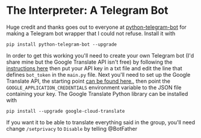 # The Interpreter: A Telegram Bot

Huge credit and thanks goes out to everyone at [python-telegram-bot](https://github.com/python-telegram-bot/python-telegram-bot) for
making a Telegram bot wrapper that I could not refuse.  Install it with

`pip install python-telegram-bot --upgrade`

In order to get this working you'll need to create your own Telegram bot (I'd share mine but the Google Translate API isn't free) by following the [instructions here](https://core.telegram.org/bots#6-botfather) then put your API key in a txt file and edit the line that defines `bot_token` in the `main.py` file.  Next you'll need to set up the Google Translate API, the starting point [can be found here.](https://cloud.google.com/translate/), then point the `GOOGLE_APPLICATION_CREDENTIALS` environment variable to the JSON file containing your key. The Google Translate Python library can be installed with

`pip install --upgrade google-cloud-translate`

If you want it to be able to translate everything said in the group, you'll need change `/setprivacy` to `Disable` by telling @BotFather
